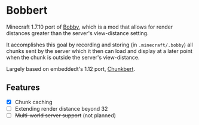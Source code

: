 # Bobbert

Minecraft 1.7.10 port of [Bobby](https://github.com/Johni0702/bobby), which is a mod that allows for render distances greater than the server's view-distance setting.

It accomplishes this goal by recording and storing (in `.minecraft/.bobby`) all chunks sent by the server which it
then can load and display at a later point when the chunk is outside the server's view-distance.

Largely based on embeddedt's 1.12 port, [Chunkbert](https://github.com/Asek3/chunkbert).

## Features

- [x] Chunk caching
- [ ] Extending render distance beyond 32
- [ ] ~~Multi-world server support~~ (not planned)
